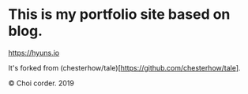 # This is my portfolio site based on blog.
https://hyuns.io
<!-- ![image](http://www.jihyeleee.com/img/share-img.jpg) -->
It's forked from (chesterhow/tale)[https://github.com/chesterhow/tale].

© Choi corder. 2019
